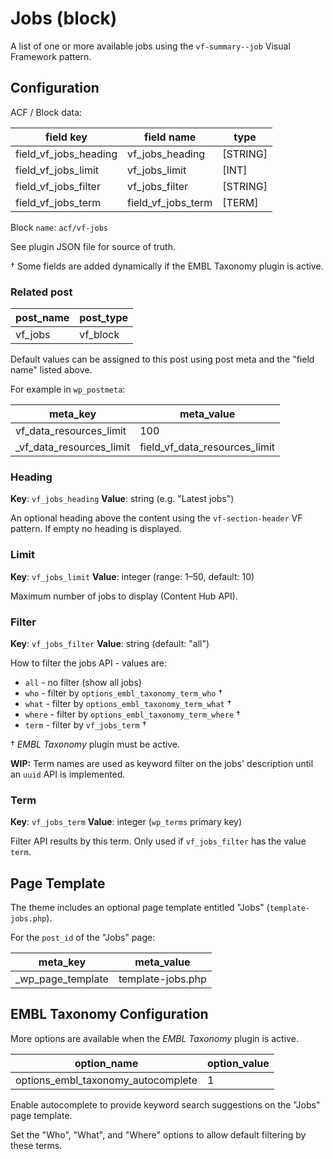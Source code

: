 # Jobs (block)

A list of one or more available jobs using the `vf-summary--job` Visual Framework pattern.

## Configuration

ACF / Block data:

| field key | field name | type |
| --------- | ---------- | ---- |
| field_vf_jobs_heading | vf_jobs_heading | [STRING] |
| field_vf_jobs_limit | vf_jobs_limit | [INT] |
| field_vf_jobs_filter | vf_jobs_filter | [STRING] | †
| field_vf_jobs_term | field_vf_jobs_term | [TERM] | †

Block `name`: `acf/vf-jobs`

See plugin JSON file for source of truth.

 † Some fields are added dynamically if the EMBL Taxonomy plugin is active.

### Related post

| post_name | post_type |
| --------- | --------- |
| vf_jobs | vf_block |

Default values can be assigned to this post using post meta and the "field name" listed above.

For example in `wp_postmeta`:

| meta_key | meta_value |
| -------- | ---------- |
| vf_data_resources_limit | 100 |
| \_vf_data_resources_limit | field_vf_data_resources_limit |

### Heading

**Key**: `vf_jobs_heading`
**Value**: string (e.g. "Latest jobs")

An optional heading above the content using the `vf-section-header` VF pattern. If empty no heading is displayed.

### Limit

**Key**: `vf_jobs_limit`
**Value**: integer (range: 1–50, default: 10)

Maximum number of jobs to display (Content Hub API).

### Filter

**Key**: `vf_jobs_filter`
**Value**: string (default: "all")

How to filter the jobs API - values are:

* `all` - no filter (show all jobs)
* `who` - filter by `options_embl_taxonomy_term_who` †
* `what` - filter by `options_embl_taxonomy_term_what` †
* `where` - filter by `options_embl_taxonomy_term_where` †
* `term` - filter by `vf_jobs_term` †

† *EMBL Taxonomy* plugin must be active.

**WIP:** Term names are used as keyword filter on the jobs' description until an `uuid` API is implemented.

### Term

**Key**: `vf_jobs_term`
**Value**: integer (`wp_terms` primary key)

Filter API results by this term. Only used if `vf_jobs_filter` has the value `term`.

## Page Template

The theme includes an optional page template entitled "Jobs" (`template-jobs.php`).

For the `post_id` of the "Jobs" page:

| meta_key | meta_value |
| -------- | ---------- |
| \_wp_page_template | template-jobs.php |

## EMBL Taxonomy Configuration

More options are available when the *EMBL Taxonomy* plugin is active.

| option_name | option_value |
| ----------- | ------------ |
| options_embl_taxonomy_autocomplete | 1 |

Enable autocomplete to provide keyword search suggestions on the "Jobs" page template.

Set the "Who", "What", and "Where" options to allow default filtering by these terms.
